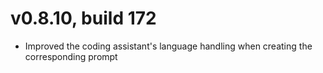 # v0.8.10, build 172
- Improved the coding assistant's language handling when creating the corresponding prompt